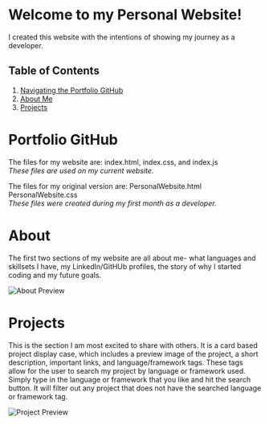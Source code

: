 # Welcome to my Personal Website!

I created this website with the intentions of showing my journey as a developer.

## Table of Contents
1. [Navigating the Portfolio GitHub](#PortfolioGitHub)
2. [About Me](#About)
3. [Projects](#Projects)

# Portfolio GitHub
The files for my website are: index.html, index.css, and index.js <br>
*These files are used on my current website.*

The files for my original version are: PersonalWebsite.html PersonalWebsite.css <br>
*These files were created during my first month as a developer.*

# About
The first two sections of my website are all about me- what languages and skillsets I have, my LinkedIn/GitHUb profiles, the story of why I started coding and my future goals.

![About Preview](https://media.discordapp.net/attachments/1011310537570795581/1192094120441810965/image.png?ex=65a7d32a&is=65955e2a&hm=db19a58f0364e96020f98588ed3a6a9f0957f02148f8b85b6bc8f086a0804773&=&format=webp&quality=lossless&width=975&height=397)

# Projects
This is the section I am most excited to share with others. It is a card based project display case, which includes a preview image of the project, a short description, important links, and language/framework tags. These tags allow for the user to search my project by language or framework used. Simply type in the language or framework that you like and hit the search button. It will filter out any project that does not have the searched language or framework tag.

![Project Preview](https://media.discordapp.net/attachments/1011310537570795581/1192094120764776478/image.png?ex=65a7d32a&is=65955e2a&hm=83b38d625149325aa10b97bea5d0f110ebeabacdf36412c8617b1d96ebd511b3&=&format=webp&quality=lossless&width=826&height=397)
